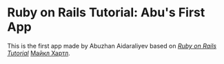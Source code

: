 # Ruby on Rails Tutorial: Abu's First App

This is the first app made by Abuzhan Aidaraliyev based on
[*Ruby on Rails Tutorial*](http://railstutorial.org/)
 [Майкл Хартл](http://michaelhartl.com/).
